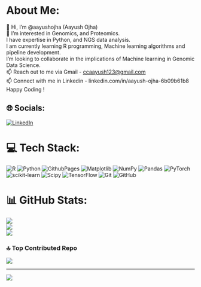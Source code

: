 # About Me:
👋 Hi, I’m @aayushojha (Aayush Ojha)<br>👀 I’m interested in Genomics, and Proteomics. <br> I have expertise in  Python, and NGS data analysis. <br> I am currently learning R programming, Machine learning algorithms and pipeline development.<br> I’m looking to collaborate in the implications of Machine learning in Genomic Data Science.<br>📫 Reach out to me via Gmail - ccaayush123@gmail.com<br> 📫 Connect with me in Linkedin - linkedin.com/in/aayush-ojha-6b09b61b8 Happy Coding !


## 🌐 Socials:
[![LinkedIn](https://img.shields.io/badge/LinkedIn-%230077B5.svg?logo=linkedin&logoColor=white)](https://www.linkedin.com/in/aayush-ojha-6b09b61b8/) 

# 💻 Tech Stack:
![R](https://img.shields.io/badge/r-%23276DC3.svg?style=plastic&logo=r&logoColor=white) ![Python](https://img.shields.io/badge/python-3670A0?style=plastic&logo=python&logoColor=ffdd54) ![GithubPages](https://img.shields.io/badge/github%20pages-121013?style=plastic&logo=github&logoColor=white) ![Matplotlib](https://img.shields.io/badge/Matplotlib-%23ffffff.svg?style=plastic&logo=Matplotlib&logoColor=black) ![NumPy](https://img.shields.io/badge/numpy-%23013243.svg?style=plastic&logo=numpy&logoColor=white) ![Pandas](https://img.shields.io/badge/pandas-%23150458.svg?style=plastic&logo=pandas&logoColor=white) ![PyTorch](https://img.shields.io/badge/PyTorch-%23EE4C2C.svg?style=plastic&logo=PyTorch&logoColor=white) ![scikit-learn](https://img.shields.io/badge/scikit--learn-%23F7931E.svg?style=plastic&logo=scikit-learn&logoColor=white) ![Scipy](https://img.shields.io/badge/SciPy-%230C55A5.svg?style=plastic&logo=scipy&logoColor=%white) ![TensorFlow](https://img.shields.io/badge/TensorFlow-%23FF6F00.svg?style=plastic&logo=TensorFlow&logoColor=white) ![Git](https://img.shields.io/badge/git-%23F05033.svg?style=plastic&logo=git&logoColor=white) ![GitHub](https://img.shields.io/badge/github-%23121011.svg?style=plastic&logo=github&logoColor=white)

# 📊 GitHub Stats:
![](https://github-readme-stats.vercel.app/api?username=kuaayush&theme=dark&hide_border=false&include_all_commits=true&count_private=true)<br/>
![](https://github-readme-streak-stats.herokuapp.com/?user=kuaayush&theme=dark&hide_border=false)<br/>
![](https://github-readme-stats.vercel.app/api/top-langs/?username=kuaayush&theme=dark&hide_border=false&include_all_commits=true&count_private=true&layout=compact)


### 🔝 Top Contributed Repo
![](https://github-contributor-stats.vercel.app/api?username=kuaayush&limit=5&theme=dracula&combine_all_yearly_contributions=true)

---
[![](https://visitcount.itsvg.in/api?id=kuaayush&icon=1&color=12)](https://visitcount.itsvg.in)

<!-- Proudly created with GPRM ( https://gprm.itsvg.in ) -->
